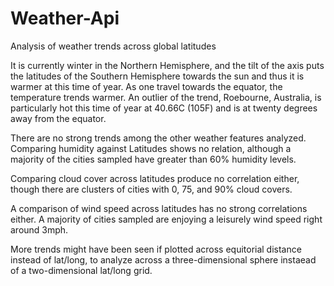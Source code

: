 # Weather-Api
Analysis of weather trends across global latitudes

It is currently winter in the Northern Hemisphere, and the tilt of the axis puts the latitudes of the Southern Hemisphere towards the sun and thus it is warmer at this time of year. As one travel towards the equator, the temperature trends warmer. An outlier of the trend, Roebourne, Australia, is particularly hot this time of year at 40.66C (105F) and is at twenty degrees away from the equator. 

There are no strong trends among the other weather features analyzed. Comparing humidity against Latitudes shows no relation, although a majority of the cities sampled have greater than 60% humidity levels.

Comparing cloud cover across latitudes produce no correlation either, though there are clusters of cities with 0, 75, and 90% cloud covers.

A comparison of wind speed across latitudes has no strong correlations either. A majority of cities sampled are enjoying a leisurely wind speed right around 3mph.

More trends might have been seen if plotted across equitorial distance instead of lat/long, to analyze across a three-dimensional sphere instaead of a two-dimensional lat/long grid.

